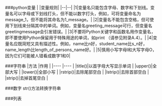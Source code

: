###python变量
| |变量规则|
|--|--|
|1|变量名只能包含字母、数字和下划线。变量名可以字母或下划线打头，但不能以数字打头，例如，可将变量命名为message_1，但不能将其命名为1_message。|
|2|变量名不能包含空格，但可使用下划线来分隔其中的单词。例如，变量名greeting_message可行，但变量名greetingmessage会引发错误。|
|3|不要将Python关键字和函数名用作变量名，即不要使用Python保留用于特殊用途的单词，如print （请参见附录A.4）。|
|4|变量名应既简短又具有描述性。例如，name比n好，student_name比s_n好，name_length比length_of_persons_name好。|
|5|慎用小写字母l和大写字母O，因为它们可能被人错看成数字1和0|

###字符串
|方法	|作用			|
|----	|----			|
|title()|以首字母大写显示单词	|
|upper()|全部大写		|
|lower()|全部小写		|
|rstrip()|去除尾部空白		|
|lstrip()|去除首部空白		|
|strip()|去掉首尾空白		|

###数字
str()方法转换字符串

###列表

